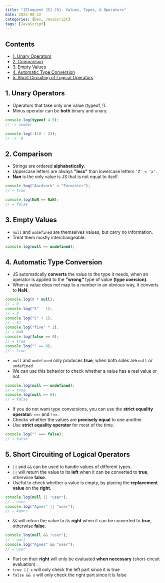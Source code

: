```yaml
---
title: "[Eloquent JS] Ch1. Values, Types, & Operators"
date: 2023-08-22
categories: [Dev, JavaScript]
tags: [JavaScript]
---
```


## Contents

- [1. Unary Operators](#1-Unary-Operators)
- [2. Comparison](#2-Comparison)
- [3. Empty Values](#3-Empty-Values)
- [4. Automatic Type Conversion](#4-Automatic-Type-Conversion)
- [5. Short Circuiting of Logical Operators](#5-Short-Circuiting-of-Logical-Operators)

## 1. Unary Operators

- Operators that take only one value (typeof, !).
- Minus operator can be **both** binary and unary.

```jsx
console.log(typeof 4.5);
// -> number

console.log(-(10 - 2));
// -> -8
```

## 2. Comparison

- Strings are ordered **alphabetically**.
- Uppercase letters are always **"less"** than lowercase letters `'Z' < 'a'`.
- **Nan** is the only value is JS that is not equal to itself.

```jsx
console.log("Aardvark" < "Zoroaster");
// → true

console.log(NaN == NaN);
// → false
```

## 3. Empty Values

- `null` and `undefined` are themselves values, but carry no information.
- Treat them mostly interchangeable.

```jsx
console.log(null == undefined);
```

## 4. Automatic Type Conversion

- JS automatically **converts** the value to the type it needs, when an operator is applied to the **"wrong"** type of value **(type coercion)**.
- When a value does not map to a number in an obvious way, it converts to **NaN**.

```jsx
console.log(8 * null);
// → 0
console.log("5" - 1);
// → 4
console.log("5" + 1);
// → 51
console.log("five" * 2);
// → NaN
console.log(false == 0);
// → true
console.log("" == 0);
// → true
```

- `null` and `undefined` only produces **true**, when both sides are `null` or `undefined`
- We can use this behavior to check whether a value has a real value or not.

```jsx
console.log(null == undefined);
// → true
console.log(null == 0);
// → false
```

- If you do not want type conversions, you can use the **strict equality operator:** `===` and `!==`.
- Checks whether the values are **precisely equal** to one another.
- Use **strict equality operator** for most of the time.

```jsx
console.log("" === false);
// → false
```

## 5. Short Circuiting of Logical Operators

- `||` and `&&` can be used to handle values of different types.
- `||` will return the value to its **left** when it can be converted to **true**, otherwise **false**.
- Useful to check whether a value is empty, by placing the **replacement value** on the **right**.

```jsx
console.log(null || "user");
// → user
console.log("Agnes" || "user");
// → Agnes
```

- `&&` will return the value to its **right** when it can be converted to **true**, otherwise **false**.

```jsx
console.log(null && "user");
// → null
console.log("Agnes" && "user");
// → user
```

- Part on their **right** will only be evaluated **when necessary** (short-circuit evaluation).
- `true || x` will only check the left part since it is true
- `false && x` will only check the right part since it is false
